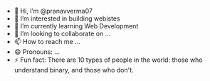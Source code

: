 - 👋 Hi, I’m @pranavverma07
- 👀 I’m interested in building webistes
- 🌱 I’m currently learning Web Development
- 💞️ I’m looking to collaborate on ...
- 📫 How to reach me ...
- 😄 Pronouns: ...
- ⚡ Fun fact: There are 10 types of people in the world: those who understand binary, and those who don't.

<!---
pranavverma07/pranavverma07 is a ✨ special ✨ repository because its `README.md` (this file) appears on your GitHub profile.
You can click the Preview link to take a look at your changes.
--->
